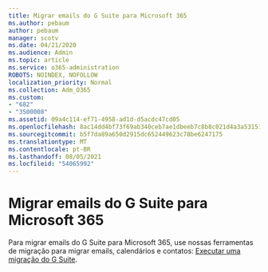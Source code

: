 ```yaml
---
title: Migrar emails do G Suite para Microsoft 365
ms.author: pebaum
author: pebaum
manager: scotv
ms.date: 04/21/2020
ms.audience: Admin
ms.topic: article
ms.service: o365-administration
ROBOTS: NOINDEX, NOFOLLOW
localization_priority: Normal
ms.collection: Adm_O365
ms.custom:
- "682"
- "3500008"
ms.assetid: 09a4c114-ef71-4958-ad1d-d5acdc47cd05
ms.openlocfilehash: 8ac14dd4bf73f69ab340ceb7ae1dbeeb7c8b8c021d4a3a53151ab8c62eb268f8
ms.sourcegitcommit: b5f7da89a650d2915dc652449623c78be6247175
ms.translationtype: MT
ms.contentlocale: pt-BR
ms.lasthandoff: 08/05/2021
ms.locfileid: "54065992"
---
```

# <a name="migrate-email-from-g-suite-to-microsoft-365"></a>Migrar emails do G Suite para Microsoft 365

Para migrar emails do G Suite para Microsoft 365, use nossas ferramentas de migração para migrar emails, calendários e contatos: [Executar uma migração do G Suite](https://docs.microsoft.com/Exchange/mailbox-migration/perform-g-suite-migration).
  